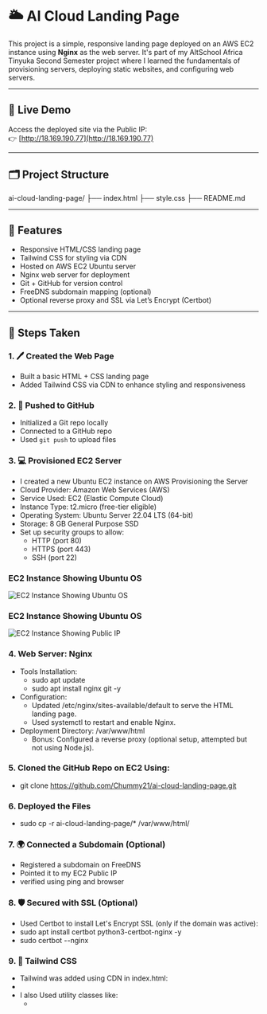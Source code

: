 # 🌥️ AI Cloud Landing Page

This project is a simple, responsive landing page deployed on an AWS EC2 instance using **Nginx** as the web server. It's part of my AltSchool Africa Tinyuka Second Semester project where I learned the fundamentals of provisioning servers, deploying static websites, and configuring web servers.

---

## 🔗 Live Demo

Access the deployed site via the Public IP:  
👉 [http://18.169.190.77](http://18.169.190.77)

---

## 🗂️ Project Structure

ai-cloud-landing-page/
├── index.html
├── style.css
├── README.md


---

## 📌 Features

- Responsive HTML/CSS landing page
- Tailwind CSS for styling via CDN
- Hosted on AWS EC2 Ubuntu server
- Nginx web server for deployment
- Git + GitHub for version control
- FreeDNS subdomain mapping (optional)
- Optional reverse proxy and SSL via Let’s Encrypt (Certbot)

---

## 🚀 Steps Taken

### 1. 🖊️ Created the Web Page
- Built a basic HTML + CSS landing page
- Added Tailwind CSS via CDN to enhance styling and responsiveness

### 2. 📁 Pushed to GitHub
- Initialized a Git repo locally
- Connected to a GitHub repo
- Used `git push` to upload files

### 3. 💻 Provisioned EC2 Server
- I created a new Ubuntu EC2 instance on AWS Provisioning the Server
- Cloud Provider: Amazon Web Services (AWS)
- Service Used: EC2 (Elastic Compute Cloud)
- Instance Type: t2.micro (free-tier eligible)
- Operating System: Ubuntu Server 22.04 LTS (64-bit)
- Storage: 8 GB General Purpose SSD
- Set up security groups to allow:
  - HTTP (port 80)
  - HTTPS (port 443)
  - SSH (port 22)

### EC2 Instance Showing Ubuntu OS
![EC2 Instance Showing Ubuntu OS](/assets/UbuntuOS.png)

### EC2 Instance Showing Ubuntu OS
![EC2 Instance Showing Public IP](/assets/public-IP-and-Ubuntu-OS.png)


### 4. Web Server: Nginx
- Tools Installation:
  - sudo apt update
  - sudo apt install nginx git -y
- Configuration:
  - Updated /etc/nginx/sites-available/default to serve the HTML landing page.
  - Used systemctl to restart and enable Nginx.
- Deployment Directory: /var/www/html
  - Bonus: Configured a reverse proxy (optional setup, attempted but not using Node.js).

### 5. Cloned the GitHub Repo on EC2 Using:
 - git clone https://github.com/Chummy21/ai-cloud-landing-page.git

### 6. Deployed the Files
 - sudo cp -r ai-cloud-landing-page/* /var/www/html/

### 7. 🌍 Connected a Subdomain (Optional)
 - Registered a subdomain on FreeDNS
 - Pointed it to my EC2 Public IP
 - verified using ping and browser

### 8. 🛡️ Secured with SSL (Optional)
 - Used Certbot to install Let's Encrypt SSL (only if the domain was active):
  - sudo apt install certbot python3-certbot-nginx -y
  - sudo certbot --nginx

### 9. 🎨 Tailwind CSS
 - Tailwind was added using CDN in index.html:
  - <script src="https://cdn.tailwindcss.com"></script>
   - I also Used utility classes like:
     - <div class="bg-blue-500 text-white text-center p-4">
